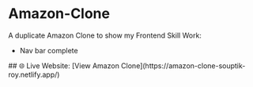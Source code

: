 # Amazon-Clone
A duplicate Amazon Clone to show my Frontend Skill
Work:
<ul>
  <li>Nav bar complete</li>
</ul>
## 🌐 Live Website: [View Amazon Clone](https://amazon-clone-souptik-roy.netlify.app/)
